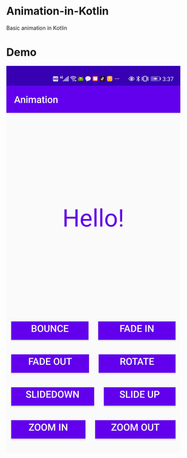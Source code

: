 # Animation-in-Kotlin
Basic animation in Kotlin
# Demo
![image of demo](https://github.com/efayguo/Animation-in-Kotlin/blob/master/demo.jpg)
